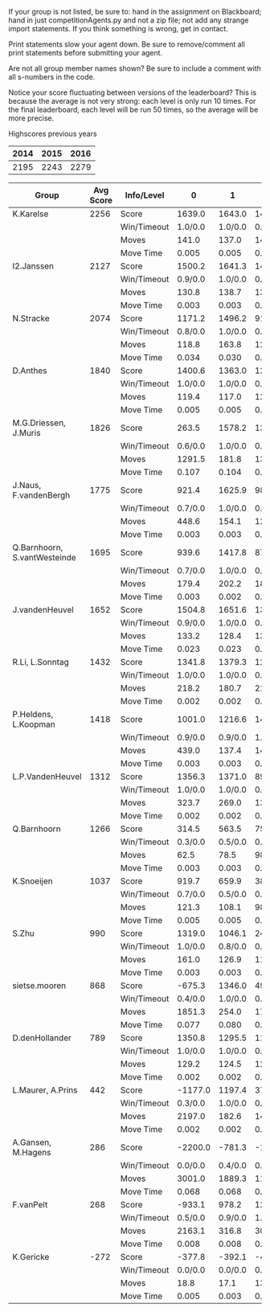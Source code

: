 If your group is not listed, be sure to: hand in the assignment on Blackboard; hand in just competitionAgents.py and not a zip file; not add any strange import statements. If you think something is wrong, get in contact.

Print statements slow your agent down. Be sure to remove/comment all print statements before submitting your agent.

Are not all group member names shown? Be sure to include a comment with all s-numbers in the code.

Notice your score fluctuating between versions of the leaderboard? This is because the average is not very strong: each level is only run 10 times. For the final leaderboard, each level will be run 50 times, so the average will be more precise.

Highscores previous years

| 2014 | 2015 | 2016 |
|---|---|---|
| 2195 | 2243 | 2279 |



Group | Avg Score | Info/Level | 0 | 1 | 2 | 3 | 4 | 5 | 6 | 7 | 8 | 9 | 10 | 11 
| --- | --- | --- | --- | --- | --- | --- | --- | --- | --- | --- | --- | --- | --- | --- 
K.Karelse | 2256 | Score | 1639.0 | 1643.0 | 1495.8 | 1639.5 | 1484.2 | 3580.3 | 3743.6 | 1925.9 | 3625.5 | 3811.8 | 1536.1 | 941.9
| | | Win/Timeout | 1.0/0.0 | 1.0/0.0 | 0.9/0.0 | 0.9/0.0 | 0.8/0.0 | 1.0/0.0 | 0.8/0.0 | 0.0/0.0 | 0.9/0.0 | 0.8/0.0 | 0.0/0.0 | 0.0/0.0
| | | Moves | 141.0 | 137.0 | 148.2 | 96.5 | 97.8 | 309.7 | 301.4 | 157.1 | 460.5 | 475.2 | 219.9 | 118.1
| | | Move Time | 0.005 | 0.005 | 0.005 | 0.003 | 0.003 | 0.004 | 0.004 | 0.004 | 0.009 | 0.009 | 0.009 | 0.009
I2.Janssen | 2127 | Score | 1500.2 | 1641.3 | 1401.3 | 1751.6 | 1122.2 | 2804.7 | 3000.2 | 2470.3 | 3729.1 | 2653.6 | 1902.7 | 1550.2
| | | Win/Timeout | 0.9/0.0 | 1.0/0.0 | 0.8/0.0 | 1.0/0.0 | 0.6/0.0 | 0.8/0.0 | 0.5/0.0 | 0.0/0.0 | 0.8/0.0 | 0.5/0.0 | 0.1/0.0 | 0.0/0.0
| | | Moves | 130.8 | 138.7 | 136.7 | 98.4 | 84.8 | 355.3 | 227.8 | 174.7 | 509.9 | 395.4 | 249.3 | 193.8
| | | Move Time | 0.003 | 0.003 | 0.003 | 0.002 | 0.002 | 0.002 | 0.002 | 0.003 | 0.005 | 0.005 | 0.005 | 0.005
N.Stracke | 2074 | Score | 1171.2 | 1496.2 | 915.6 | 1522.6 | 1589.6 | 3018.9 | 3148.2 | 2925.9 | 3380.1 | 3519.7 | 1481.3 | 716.1
| | | Win/Timeout | 0.8/0.0 | 1.0/0.0 | 0.4/0.0 | 0.9/0.0 | 0.9/0.0 | 1.0/0.0 | 0.8/0.0 | 0.1/0.0 | 0.8/0.0 | 0.8/0.0 | 0.1/0.0 | 0.0/0.0
| | | Moves | 118.8 | 163.8 | 122.4 | 86.4 | 118.4 | 271.1 | 261.8 | 207.1 | 421.9 | 392.3 | 177.7 | 106.9
| | | Move Time | 0.034 | 0.030 | 0.030 | 0.008 | 0.008 | 0.012 | 0.020 | 0.029 | 0.021 | 0.021 | 0.024 | 0.026
D.Anthes | 1840 | Score | 1400.6 | 1363.0 | 1226.4 | 1451.1 | 1351.5 | 2114.2 | 2403.4 | 2232.3 | 2980.3 | 2397.4 | 1859.4 | 1305.6
| | | Win/Timeout | 1.0/0.0 | 1.0/0.0 | 0.9/0.0 | 1.0/0.0 | 1.0/0.0 | 0.9/0.0 | 1.0/0.0 | 0.5/0.0 | 0.8/0.0 | 0.8/0.0 | 0.2/0.0 | 0.0/0.0
| | | Moves | 119.4 | 117.0 | 121.6 | 78.9 | 78.5 | 159.8 | 176.6 | 178.7 | 375.7 | 316.6 | 285.6 | 193.4
| | | Move Time | 0.005 | 0.005 | 0.005 | 0.002 | 0.002 | 0.003 | 0.003 | 0.060 | 0.033 | 0.033 | 0.033 | 0.035
M.G.Driessen, J.Muris | 1826 | Score | 263.5 | 1578.2 | 1383.4 | 1510.0 | 1491.5 | 2095.9 | 2825.2 | 1415.1 | 3030.7 | 3519.6 | 1932.7 | 870.3
| | | Win/Timeout | 0.6/0.0 | 1.0/0.0 | 0.9/0.0 | 0.9/0.0 | 0.8/0.0 | 0.7/0.0 | 0.7/0.0 | 0.1/0.0 | 0.8/0.0 | 1.0/0.0 | 0.3/0.0 | 0.1/0.0
| | | Moves | 1291.5 | 181.8 | 133.6 | 110.0 | 111.5 | 815.1 | 244.8 | 148.9 | 418.3 | 430.4 | 258.3 | 129.7
| | | Move Time | 0.107 | 0.104 | 0.107 | 0.014 | 0.014 | 0.027 | 0.043 | 0.063 | 0.041 | 0.041 | 0.049 | 0.047
J.Naus, F.vandenBergh | 1775 | Score | 921.4 | 1625.9 | 988.6 | 1361.9 | 1361.2 | 2625.9 | 3263.1 | 1482.9 | 3282.9 | 2466.0 | 1718.5 | 205.2
| | | Win/Timeout | 0.7/0.0 | 1.0/0.0 | 0.6/0.0 | 0.7/0.0 | 0.7/0.0 | 0.7/0.0 | 0.7/0.0 | 0.0/0.0 | 0.7/0.0 | 0.5/0.0 | 0.1/0.0 | 0.0/0.0
| | | Moves | 448.6 | 154.1 | 122.4 | 96.1 | 94.8 | 255.1 | 312.9 | 129.1 | 440.1 | 340.0 | 218.5 | 64.8
| | | Move Time | 0.003 | 0.003 | 0.003 | 0.001 | 0.001 | 0.002 | 0.002 | 0.003 | 0.004 | 0.005 | 0.005 | 0.005
Q.Barnhoorn, S.vantWesteinde | 1695 | Score | 939.6 | 1417.8 | 873.1 | 1448.3 | 1186.1 | 2049.6 | 2670.7 | 745.8 | 3281.8 | 3536.7 | 1971.4 | 214.9
| | | Win/Timeout | 0.7/0.0 | 1.0/0.0 | 0.6/0.0 | 0.9/0.0 | 0.7/0.0 | 0.8/0.0 | 0.8/0.0 | 0.0/0.0 | 0.9/0.0 | 1.0/0.0 | 0.5/0.0 | 0.0/0.0
| | | Moves | 179.4 | 202.2 | 182.9 | 136.7 | 113.9 | 313.4 | 270.3 | 114.2 | 410.2 | 413.3 | 302.6 | 82.1
| | | Move Time | 0.003 | 0.002 | 0.002 | 0.001 | 0.001 | 0.002 | 0.002 | 0.003 | 0.004 | 0.004 | 0.005 | 0.005
J.vandenHeuvel | 1652 | Score | 1504.8 | 1651.6 | 1362.3 | 1532.8 | 1496.3 | 2419.2 | 2076.5 | 1237.4 | 2391.3 | 2801.2 | 978.9 | 369.1
| | | Win/Timeout | 0.9/0.0 | 1.0/0.0 | 0.8/0.0 | 0.9/0.0 | 1.0/0.0 | 0.9/0.0 | 0.5/0.0 | 0.1/0.0 | 0.7/0.0 | 0.9/0.0 | 0.1/0.0 | 0.0/0.0
| | | Moves | 133.2 | 128.4 | 133.7 | 115.2 | 113.7 | 251.8 | 221.5 | 161.6 | 356.7 | 367.8 | 177.1 | 91.9
| | | Move Time | 0.023 | 0.023 | 0.023 | 0.008 | 0.008 | 0.025 | 0.030 | 0.037 | 0.111 | 0.114 | 0.187 | 0.216
R.Li, L.Sonntag | 1432 | Score | 1341.8 | 1379.3 | 1214.4 | 847.5 | 663.1 | 1937.5 | 1779.2 | 441.0 | 2904.6 | 2673.6 | 1076.7 | 929.9
| | | Win/Timeout | 1.0/0.0 | 1.0/0.0 | 0.9/0.0 | 0.9/0.0 | 0.8/0.0 | 1.0/0.0 | 0.7/0.0 | 0.1/0.0 | 0.8/0.0 | 0.9/0.0 | 0.2/0.0 | 0.1/0.0
| | | Moves | 218.2 | 180.7 | 219.6 | 96.5 | 133.9 | 232.5 | 244.8 | 91.0 | 350.4 | 326.4 | 175.3 | 155.1
| | | Move Time | 0.002 | 0.002 | 0.002 | 0.001 | 0.001 | 0.002 | 0.002 | 0.003 | 0.004 | 0.004 | 0.005 | 0.005
P.Heldens, L.Koopman | 1418 | Score | 1001.0 | 1216.6 | 1411.0 | 1297.1 | 1054.5 | 1725.3 | 1572.8 | 824.2 | 2781.3 | 1935.0 | 1588.7 | 612.1
| | | Win/Timeout | 0.9/0.0 | 0.9/0.0 | 1.0/0.0 | 1.0/0.0 | 0.9/0.0 | 0.9/0.0 | 0.9/0.0 | 0.3/0.0 | 1.0/0.0 | 0.6/0.0 | 0.3/0.0 | 0.0/0.0
| | | Moves | 439.0 | 137.4 | 149.0 | 92.9 | 74.5 | 170.7 | 160.2 | 123.8 | 368.7 | 295.0 | 274.3 | 182.9
| | | Move Time | 0.003 | 0.003 | 0.003 | 0.001 | 0.001 | 0.003 | 0.002 | 0.003 | 0.004 | 0.004 | 0.005 | 0.005
L.P.VandenHeuvel | 1312 | Score | 1356.3 | 1371.0 | 899.8 | 981.0 | 1182.3 | 1519.7 | 2478.3 | 805.0 | 1561.6 | 1740.4 | 1432.8 | 419.8
| | | Win/Timeout | 1.0/0.0 | 1.0/0.0 | 0.6/0.0 | 0.6/0.0 | 0.8/0.0 | 0.8/0.0 | 0.6/0.0 | 0.0/0.0 | 0.1/0.0 | 0.2/0.0 | 0.1/0.0 | 0.0/0.0
| | | Moves | 323.7 | 269.0 | 133.2 | 145.0 | 188.7 | 1727.3 | 650.7 | 127.0 | 663.4 | 818.6 | 255.2 | 90.2
| | | Move Time | 0.002 | 0.002 | 0.002 | 0.001 | 0.001 | 0.002 | 0.002 | 0.002 | 0.004 | 0.003 | 0.004 | 0.004
Q.Barnhoorn | 1266 | Score | 314.5 | 563.5 | 756.1 | 907.9 | 1047.4 | 1605.7 | 2060.2 | 736.8 | 2331.1 | 2701.0 | 1678.5 | 493.8
| | | Win/Timeout | 0.3/0.0 | 0.5/0.0 | 0.5/0.0 | 0.6/0.0 | 0.6/0.0 | 0.6/0.0 | 0.7/0.0 | 0.1/0.0 | 0.5/0.0 | 0.8/0.0 | 0.1/0.0 | 0.0/0.0
| | | Moves | 62.5 | 78.5 | 98.9 | 59.1 | 64.6 | 172.3 | 176.8 | 100.2 | 266.9 | 306.0 | 274.5 | 119.2
| | | Move Time | 0.003 | 0.003 | 0.003 | 0.002 | 0.001 | 0.002 | 0.002 | 0.003 | 0.005 | 0.004 | 0.004 | 0.005
K.Snoeijen | 1037 | Score | 919.7 | 659.9 | 385.5 | 890.9 | 972.2 | 1743.7 | 1463.7 | 1050.3 | 1623.9 | 1333.7 | 989.8 | 406.9
| | | Win/Timeout | 0.7/0.0 | 0.5/0.0 | 0.3/0.0 | 0.7/0.0 | 0.9/0.0 | 0.9/0.0 | 0.6/0.0 | 0.3/0.0 | 0.0/0.0 | 0.0/0.0 | 0.0/0.0 | 0.0/0.0
| | | Moves | 121.3 | 108.1 | 98.5 | 83.1 | 73.8 | 179.3 | 150.3 | 126.7 | 284.1 | 267.3 | 232.2 | 108.1
| | | Move Time | 0.005 | 0.005 | 0.004 | 0.002 | 0.002 | 0.004 | 0.004 | 0.004 | 0.009 | 0.008 | 0.009 | 0.009
S.Zhu | 990 | Score | 1319.0 | 1046.1 | 243.4 | 705.8 | 684.0 | 1030.4 | 1162.8 | 9.3 | 2925.5 | 2179.4 | 500.0 | 79.4
| | | Win/Timeout | 1.0/0.0 | 0.8/0.0 | 0.2/0.0 | 0.6/0.0 | 0.7/0.0 | 0.4/0.0 | 0.5/0.0 | 0.0/0.0 | 1.0/0.0 | 0.6/0.0 | 0.0/0.0 | 0.0/0.0
| | | Moves | 161.0 | 126.9 | 112.6 | 79.2 | 77.0 | 160.6 | 156.2 | 57.7 | 384.5 | 324.6 | 150.0 | 85.6
| | | Move Time | 0.003 | 0.003 | 0.003 | 0.002 | 0.002 | 0.003 | 0.003 | 0.003 | 0.006 | 0.006 | 0.006 | 0.006
sietse.mooren | 868 | Score | -675.3 | 1346.0 | 497.5 | 1037.2 | 902.3 | 311.2 | 1687.1 | 594.5 | 2100.7 | 1163.1 | 1277.8 | 172.8
| | | Win/Timeout | 0.4/0.0 | 1.0/0.0 | 0.4/0.0 | 0.9/0.0 | 0.8/0.0 | 0.3/0.0 | 0.4/0.0 | 0.0/0.0 | 0.5/0.0 | 0.2/0.0 | 0.0/0.0 | 0.0/0.0
| | | Moves | 1851.3 | 254.0 | 179.5 | 123.8 | 102.7 | 1389.8 | 278.9 | 112.5 | 579.3 | 851.9 | 224.2 | 63.2
| | | Move Time | 0.077 | 0.080 | 0.092 | 0.012 | 0.012 | 0.023 | 0.033 | 0.068 | 0.035 | 0.035 | 0.037 | 0.051
D.denHollander | 789 | Score | 1350.8 | 1295.5 | 1194.8 | 1152.1 | 1017.4 | -360.9 | 165.3 | 75.4 | 1765.2 | 931.5 | 700.6 | 176.8
| | | Win/Timeout | 1.0/0.0 | 1.0/0.0 | 0.9/0.0 | 0.9/0.0 | 0.9/0.0 | 0.0/0.0 | 0.0/0.0 | 0.0/0.0 | 0.7/0.0 | 0.3/0.0 | 0.0/0.0 | 0.0/0.0
| | | Moves | 129.2 | 124.5 | 122.2 | 92.9 | 80.6 | 842.9 | 187.7 | 111.6 | 976.8 | 840.5 | 274.4 | 155.2
| | | Move Time | 0.002 | 0.002 | 0.002 | 0.001 | 0.001 | 0.002 | 0.002 | 0.002 | 0.003 | 0.003 | 0.003 | 0.004
L.Maurer, A.Prins | 442 | Score | -1177.0 | 1197.4 | 374.2 | 369.0 | 388.2 | 708.1 | 536.5 | -139.6 | 1085.5 | 1577.3 | 433.0 | -44.8
| | | Win/Timeout | 0.3/0.0 | 1.0/0.0 | 0.4/0.0 | 0.5/0.0 | 0.5/0.0 | 0.3/0.0 | 0.2/0.0 | 0.0/0.0 | 0.3/0.0 | 0.5/0.0 | 0.0/0.0 | 0.0/0.0
| | | Moves | 2197.0 | 182.6 | 141.8 | 128.0 | 137.8 | 455.9 | 197.5 | 45.6 | 693.5 | 483.7 | 194.0 | 70.8
| | | Move Time | 0.002 | 0.002 | 0.002 | 0.001 | 0.001 | 0.001 | 0.002 | 0.002 | 0.003 | 0.003 | 0.003 | 0.003
A.Gansen, M.Hagens | 286 | Score | -2200.0 | -781.3 | -170.9 | 758.7 | 845.0 | 447.7 | 355.7 | 1033.2 | 882.2 | 1369.3 | 554.7 | 336.0
| | | Win/Timeout | 0.0/0.0 | 0.4/0.0 | 0.3/0.0 | 0.7/0.0 | 0.8/0.0 | 0.4/0.0 | 0.1/0.0 | 0.0/0.0 | 0.1/0.0 | 0.1/0.0 | 0.0/0.0 | 0.0/0.0
| | | Moves | 3001.0 | 1889.3 | 1148.9 | 276.3 | 239.0 | 1506.3 | 910.3 | 218.8 | 1386.8 | 1004.7 | 138.3 | 92.0
| | | Move Time | 0.068 | 0.068 | 0.066 | 0.009 | 0.009 | 0.016 | 0.036 | 0.044 | 0.025 | 0.026 | 0.031 | 0.035
F.vanPelt | 268 | Score | -933.1 | 978.2 | 1214.3 | 583.5 | 545.7 | -966.5 | 431.7 | -238.0 | 376.4 | 998.3 | 257.9 | -27.0
| | | Win/Timeout | 0.5/0.0 | 0.9/0.0 | 1.0/0.0 | 0.6/0.0 | 0.6/0.0 | 0.2/0.0 | 0.1/0.0 | 0.0/0.0 | 0.2/0.0 | 0.2/0.0 | 0.0/0.0 | 0.0/0.0
| | | Moves | 2163.1 | 316.8 | 305.7 | 151.5 | 141.3 | 2227.5 | 275.3 | 39.0 | 1321.6 | 782.7 | 125.1 | 86.0
| | | Move Time | 0.008 | 0.008 | 0.008 | 0.003 | 0.004 | 0.004 | 0.006 | 0.006 | 0.009 | 0.010 | 0.011 | 0.011
K.Gericke | -272 | Score | -377.8 | -392.1 | -423.2 | -451.4 | -412.1 | -193.2 | -226.2 | -381.3 | -111.8 | -74.0 | -10.7 | -215.6
| | | Win/Timeout | 0.0/0.0 | 0.0/0.0 | 0.0/0.0 | 0.0/0.0 | 0.0/0.0 | 0.0/0.0 | 0.0/0.0 | 0.0/0.0 | 0.0/0.0 | 0.0/0.0 | 0.0/0.0 | 0.0/0.0
| | | Moves | 18.8 | 17.1 | 13.2 | 5.4 | 10.1 | 30.2 | 30.2 | 13.3 | 45.8 | 57.0 | 58.7 | 30.6
| | | Move Time | 0.005 | 0.003 | 0.003 | 0.003 | 0.002 | 0.005 | 0.003 | 0.003 | 0.013 | 0.006 | 0.006 | 0.006
